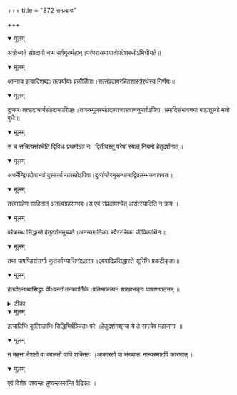 +++
title = "872 सम्प्रदायः"

+++


<details open><summary>मूलम्</summary>

अत्रोच्यते संप्रदायो नाम सर्वगुरुर्महान्।परंपरासमायातोपदेशस्सोऽभिधीयते॥
</details>



<details open><summary>मूलम्</summary>

आम्नाय इत्यादिशब्दाः तत्पर्यायाः प्रकीर्तिताः।सत्संप्रदायरहितशास्त्रैरर्थस्य निर्णयः॥
</details>



<details open><summary>मूलम्</summary>

दुष्करः तत्सदाचार्यसंप्रदायपरिग्रहः।शास्त्रमूलस्संप्रदायश्शास्त्राननुमतोऽपिवा।भ्रमादिसंभावनया बाह्यतुल्यो मतो बुधैः॥
</details>



<details open><summary>मूलम्</summary>

स च सन्नित्यसंश्चेति द्विविधः प्रथमोऽत्र नः।द्वितीयस्तु परेषां स्यात् नियमो हेतुदर्शनात्॥
</details>



<details open><summary>मूलम्</summary>

अधर्मेन्द्रियदोषाभ्यां दुस्तर्काभ्यासतोऽपिवा।दुर्व्याप्तेरनुसन्धानाद्विप्रलम्भकवाक्यतः॥
</details>



<details open><summary>मूलम्</summary>

तत्त्वाग्रहेण साहितात् अतत्त्वग्रहसम्भवः।स एव संप्रदायश्चेत् असंत्स्यादिति न क्रमः॥
</details>



<details open><summary>मूलम्</summary>

परेषामथ सिद्धान्ते हेतुदर्शनमुच्यते।अनन्यगातिकाः स्वैररसिका जीविकार्थिनः॥
</details>



<details open><summary>मूलम्</summary>

तथा पाषण्डिसंसर्गाः कुतर्काभ्यासिनोऽलसाः।एवमादिप्रसिद्धास्ते सूरिभिः प्रकटीकृताः॥
</details>



<details open><summary>मूलम्</summary>

हेतवोऽन्यथासिद्धाः वीक्ष्यन्तां तन्त्रवार्तिके।प्रतिमाजल्पनं शाखाभङ्गः पाषाणपाटनम् ॥
</details>



<details><summary>टीका</summary>

तन्त्र.[104]
</details>



<details open><summary>मूलम्</summary>

इत्यादिभिः कुत्सिताभिः सिद्धिभिर्वञ्चिताः परे ।हेतुदर्शनशून्या ये ते सन्त्येव महाजनाः ॥
</details>



<details open><summary>मूलम्</summary>

न महत्ता देशतो वा कालतो वापि शक्तितः ।आकारतो वा संख्यातः नान्यस्मादपि कारणात् ॥
</details>



<details open><summary>मूलम्</summary>

एवं विशेषं पश्यन्तः तुष्यन्तस्सन्ति वैदिकाः ।
</details>

